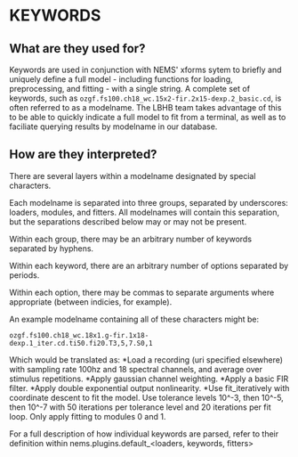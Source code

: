 # KEYWORDS

## What are they used for?

Keywords are used in conjunction with NEMS' xforms sytem to
briefly and uniquely define a full model - including functions
for loading, preprocessing, and fitting - with a single string.
A complete set of keywords, such as
`ozgf.fs100.ch18_wc.15x2-fir.2x15-dexp.2_basic.cd`,
is often referred to as a modelname.
The LBHB team takes advantage of this to be able to quickly
indicate a full model to fit from a terminal, as well as to
faciliate querying results by modelname in our database.

## How are they interpreted?

There are several layers within a modelname designated
by special characters.

Each modelname is separated into three groups,
separated by underscores: loaders, modules, and fitters.
All modelnames will contain this separation, but the
separations described below may or may not be present.

Within each group, there may be an arbitrary number of
keywords separated by hyphens.

Within each keyword, there are an arbitrary number of
options separated by periods.

Within each option, there may be commas to separate
arguments where appropriate (between indicies, for example).

An example modelname containing all of these characters might be:
```
ozgf.fs100.ch18_wc.18x1.g-fir.1x18-dexp.1_iter.cd.ti50.fi20.T3,5,7.S0,1
```
Which would be translated as:
*Load a recording (uri specified elsewhere) with sampling rate 100hz
 and 18 spectral channels, and average over stimulus repetitions.
*Apply gaussian channel weighting.
*Apply a basic FIR filter.
*Apply double exponential output nonlinearity.
*Use fit_iteratively with coordinate descent to fit the model. Use
 tolerance levels 10^-3, then 10^-5, then 10^-7 with 50 iterations
 per tolerance level and 20 iterations per fit loop. Only apply
 fitting to modules 0 and 1.

For a full description of how individual keywords are parsed, refer to
their definition within nems.plugins.default_<loaders, keywords, fitters>
